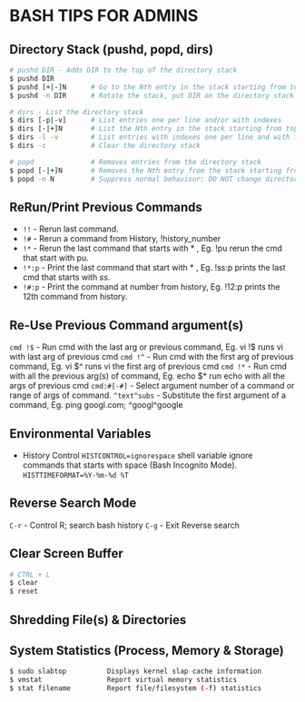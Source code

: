#  BASH TIPS FOR ADMINS

## Directory Stack (pushd, popd, dirs)
```sh
# pushd DIR - Adds DIR to the top of the directory stack
$ pushd DIR 
$ pushd [+|-]N 		# Go to the Nth entry in the stack starting from top/bottom
$ pushd -n DIR 	    # Rotate the stack, put DIR on the directory stack but DO NOT change to DIR.

# dirs - List the directory stack
$ dirs [-p|-v] 		# List entries one per line and/or with indexes
$ dirs [-|+]N 		# List the Nth entry in the stack starting from top/bottom
$ dirs -l -v 		# List entries with indexes one per line and with full path
$ dirs -c 			# Clear the directory stack

# popd 				# Removes entries from the directory stack
$ popd [-|+]N 		# Removes the Nth entry from the stack starting from top/bottom.
$ popd -n N 		# Suppress normal behaviour: DO NOT change directory when popping Nth stack item.
```

## ReRun/Print Previous Commands
* `!!` - Rerun last command.
* `!#` - Rerun a command from History, !history_number
* `!*` - Rerun the last command that starts with * , Eg. !pu rerun the cmd that start with pu.
* `!*:p` - Print the last command that start with * , Eg. !ss:p prints the last cmd that starts with _ss._
* `!#:p` - Print the command at number from history, Eg. !12:p prints the 12th command from history.

## Re-Use Previous Command argument(s)
`cmd !$` - Run cmd with the last arg or previous command, Eg. vi !$ runs vi with last arg of previous cmd
`cmd !^` - Run cmd with the first arg of previous command, Eg. vi $^ runs vi the first arg of previous cmd
`cmd !*` - Run cmd with all the previous arg(s) of command, Eg. echo $* run echo with all the args of previous cmd
`cmd:#[-#]` - Select argument number of a command or range of args of command.
`^text^subs` - Substitute the first argument of a command, Eg. ping googl.com; ^googl^google

## Environmental Variables

* History Control
`HISTCONTROL=ignorespace` shell variable ignore commands that starts with space (Bash Incognito Mode).
`HISTTIMEFORMAT=%Y-%m-%d %T `

## Reverse Search Mode
`C-r` - Control R; search bash history 
`C-g` - Exit Reverse search 

## Clear Screen Buffer
```sh
# CTRL + L
$ clear
$ reset
```

## Shredding File(s) & Directories

## System Statistics (Process, Memory & Storage)
```sh
$ sudo slabtop			Displays kernel slap cache information
$ vmstat				Report virtual memory statistics
$ stat filename			Report file/filesystem (-f) statistics
```
